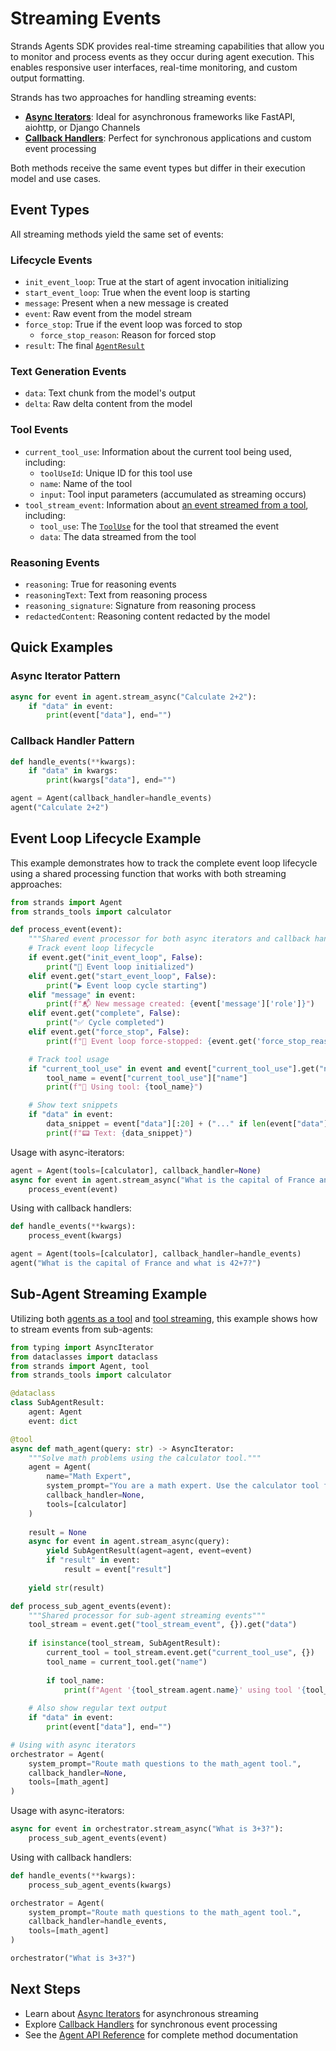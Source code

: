 # Streaming Events

Strands Agents SDK provides real-time streaming capabilities that allow you to monitor and process events as they occur during agent execution. This enables responsive user interfaces, real-time monitoring, and custom output formatting.

Strands has two approaches for handling streaming events:

- **[Async Iterators](async-iterators.md)**: Ideal for asynchronous frameworks like FastAPI, aiohttp, or Django Channels
- **[Callback Handlers](callback-handlers.md)**: Perfect for synchronous applications and custom event processing

Both methods receive the same event types but differ in their execution model and use cases.

## Event Types

All streaming methods yield the same set of events:

### Lifecycle Events
- `init_event_loop`: True at the start of agent invocation initializing
- `start_event_loop`: True when the event loop is starting
- `message`: Present when a new message is created
- `event`: Raw event from the model stream
- `force_stop`: True if the event loop was forced to stop
  - `force_stop_reason`: Reason for forced stop
- `result`: The final [`AgentResult`](../../../api-reference/agent.md#strands.agent.agent_result.AgentResult)

### Text Generation Events
- `data`: Text chunk from the model's output
- `delta`: Raw delta content from the model

### Tool Events
- `current_tool_use`: Information about the current tool being used, including:
    - `toolUseId`: Unique ID for this tool use
    - `name`: Name of the tool
    - `input`: Tool input parameters (accumulated as streaming occurs)
- `tool_stream_event`: Information about [an event streamed from a tool](../../tools/python-tools/#tool-streaming), including:
    - `tool_use`: The [`ToolUse`](../../../api-reference/types#strands.types.tools.ToolUse) for the tool that streamed the event
    - `data`: The data streamed from the tool

### Reasoning Events
- `reasoning`: True for reasoning events
- `reasoningText`: Text from reasoning process
- `reasoning_signature`: Signature from reasoning process
- `redactedContent`: Reasoning content redacted by the model

## Quick Examples

### Async Iterator Pattern
```python
async for event in agent.stream_async("Calculate 2+2"):
    if "data" in event:
        print(event["data"], end="")
```

### Callback Handler Pattern
```python
def handle_events(**kwargs):
    if "data" in kwargs:
        print(kwargs["data"], end="")

agent = Agent(callback_handler=handle_events)
agent("Calculate 2+2")
```

## Event Loop Lifecycle Example

This example demonstrates how to track the complete event loop lifecycle using a shared processing function that works with both streaming approaches:

```python
from strands import Agent
from strands_tools import calculator

def process_event(event):
    """Shared event processor for both async iterators and callback handlers"""
    # Track event loop lifecycle
    if event.get("init_event_loop", False):
        print("🔄 Event loop initialized")
    elif event.get("start_event_loop", False):
        print("▶️ Event loop cycle starting")
    elif "message" in event:
        print(f"📬 New message created: {event['message']['role']}")
    elif event.get("complete", False):
        print("✅ Cycle completed")
    elif event.get("force_stop", False):
        print(f"🛑 Event loop force-stopped: {event.get('force_stop_reason', 'unknown reason')}")

    # Track tool usage
    if "current_tool_use" in event and event["current_tool_use"].get("name"):
        tool_name = event["current_tool_use"]["name"]
        print(f"🔧 Using tool: {tool_name}")

    # Show text snippets
    if "data" in event:
        data_snippet = event["data"][:20] + ("..." if len(event["data"]) > 20 else "")
        print(f"📟 Text: {data_snippet}")
```
        
Usage with async-iterators:

```python
agent = Agent(tools=[calculator], callback_handler=None)
async for event in agent.stream_async("What is the capital of France and what is 42+7?"):
    process_event(event)

```

Using with callback handlers:
    
```python
def handle_events(**kwargs):
    process_event(kwargs)

agent = Agent(tools=[calculator], callback_handler=handle_events)
agent("What is the capital of France and what is 42+7?")
```

## Sub-Agent Streaming Example

Utilizing both [agents as a tool](../multi-agent/agents-as-tools.md) and [tool streaming](../tools/python-tools.md#tool-streaming), this example shows how to stream events from sub-agents:

```python
from typing import AsyncIterator
from dataclasses import dataclass
from strands import Agent, tool
from strands_tools import calculator

@dataclass
class SubAgentResult:
    agent: Agent
    event: dict

@tool
async def math_agent(query: str) -> AsyncIterator:
    """Solve math problems using the calculator tool."""
    agent = Agent(
        name="Math Expert",
        system_prompt="You are a math expert. Use the calculator tool for calculations.",
        callback_handler=None,
        tools=[calculator]
    )
    
    result = None
    async for event in agent.stream_async(query):
        yield SubAgentResult(agent=agent, event=event)
        if "result" in event:
            result = event["result"]
    
    yield str(result)

def process_sub_agent_events(event):
    """Shared processor for sub-agent streaming events"""
    tool_stream = event.get("tool_stream_event", {}).get("data")
    
    if isinstance(tool_stream, SubAgentResult):
        current_tool = tool_stream.event.get("current_tool_use", {})
        tool_name = current_tool.get("name")
        
        if tool_name:
            print(f"Agent '{tool_stream.agent.name}' using tool '{tool_name}'")
    
    # Also show regular text output
    if "data" in event:
        print(event["data"], end="")

# Using with async iterators
orchestrator = Agent(
    system_prompt="Route math questions to the math_agent tool.",
    callback_handler=None,
    tools=[math_agent]
)
```

Usage with async-iterators:

```python
async for event in orchestrator.stream_async("What is 3+3?"):
    process_sub_agent_events(event)
```

Using with callback handlers:
    
```python
def handle_events(**kwargs):
    process_sub_agent_events(kwargs)

orchestrator = Agent(
    system_prompt="Route math questions to the math_agent tool.",
    callback_handler=handle_events,
    tools=[math_agent]
)

orchestrator("What is 3+3?")
```

## Next Steps

- Learn about [Async Iterators](async-iterators.md) for asynchronous streaming
- Explore [Callback Handlers](callback-handlers.md) for synchronous event processing
- See the [Agent API Reference](../../../api-reference/agent.md) for complete method documentation